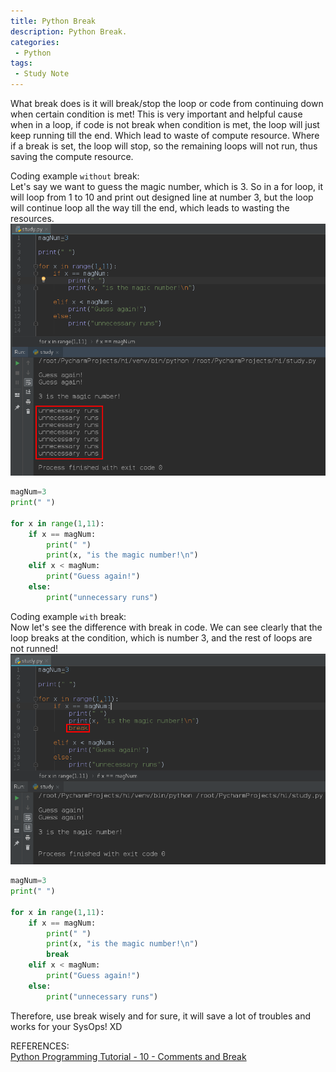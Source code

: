 ```yaml
---
title: Python Break
description: Python Break.
categories:
 - Python
tags:
 - Study Note
---
```


What break does is it will break/stop the loop or code from continuing down when certain condition is met!  This is very important and helpful cause when in a loop, if code is not break when condition is met, the loop will just keep running till the end.  Which lead to waste of compute resource.  Where if a break is set, the loop will stop, so the remaining loops will not run, thus saving the compute resource.

Coding example `without` break:<br>
Let's say we want to guess the magic number, which is 3. So in a for loop, it will loop from 1 to 10 and print out designed line at number 3, but the loop will continue loop all the way till the end, which leads to wasting the resources.
![python break](/assets/images/2018101801.png)

```python
magNum=3
print(" ")

for x in range(1,11):
    if x == magNum:
        print(" ")
        print(x, "is the magic number!\n")
    elif x < magNum:
        print("Guess again!")
    else:
        print("unnecessary runs")
```


Coding example `with` break:<br>
Now let's see the difference with break in code.  We can see clearly that the loop breaks at the condition, which is number 3, and the rest of loops are not runned!
![python break](/assets/images/2018101802.png)
```python
magNum=3
print(" ")

for x in range(1,11):
    if x == magNum:
        print(" ")
        print(x, "is the magic number!\n")
        break
    elif x < magNum:
        print("Guess again!")
    else:
        print("unnecessary runs")
```

Therefore, use break wisely and for sure, it will save a lot of troubles and works for your SysOps! XD

REFERENCES:
<br>[Python Programming Tutorial - 10 - Comments and Break](https://www.youtube.com/watch?v=k6rkvgQkW04&list=PL6gx4Cwl9DGAcbMi1sH6oAMk4JHw91mC_&index=10)
